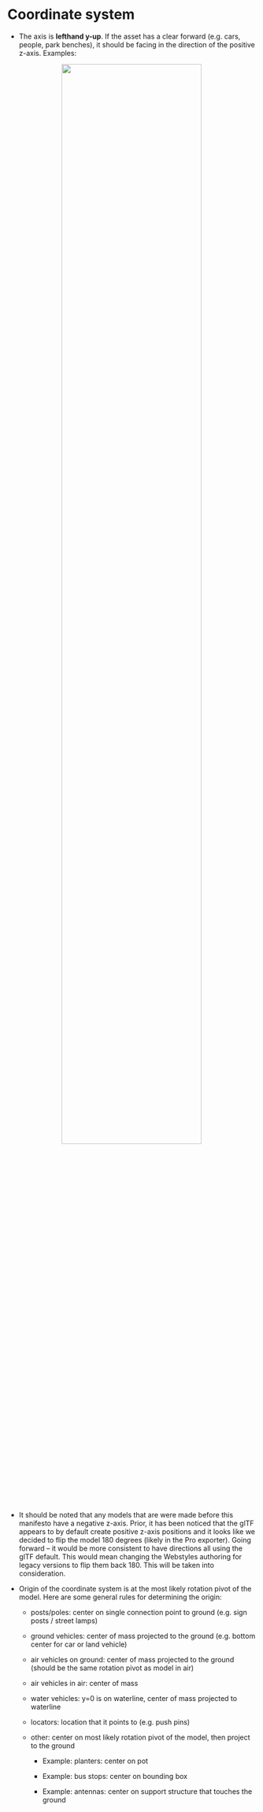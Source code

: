 # Coordinate system

- The axis is **lefthand y-up**. If the asset has a clear forward (e.g. cars, people, park
  benches), it should be facing in the direction of the positive z-axis.
  Examples:

<div style="text-align: center;">
  <img src="../../images/image11.jpg" style="width: 75%;" />
</div>

- It should be noted that any models that are were made before this
  manifesto have a negative z-axis. Prior, it has been noticed that the
  glTF appears to by default create positive z-axis positions and it
  looks like we decided to flip the model 180 degrees (likely in the Pro
  exporter). Going forward – it would be more consistent to have
  directions all using the glTF default. This would mean changing the
  Webstyles authoring for legacy versions to flip them back 180. This
  will be taken into consideration.

- Origin of the coordinate system is at the most likely rotation pivot
  of the model. Here are some general rules for determining the origin:

  - posts/poles: center on single connection point to ground (e.g. sign
  posts / street lamps)

  - ground vehicles: center of mass projected to the ground (e.g. bottom
  center for car or land vehicle)

  - air vehicles on ground: center of mass projected to the ground (should
  be the same rotation pivot as model in air)

  - air vehicles in air: center of mass

  - water vehicles: y=0 is on waterline, center of mass projected to
  waterline

  - locators: location that it points to (e.g. push pins)

  - other: center on most likely rotation pivot of the model, then project
    to the ground

      - Example: planters: center on pot

      - Example: bus stops: center on bounding box

      - Example: antennas: center on support structure that touches the ground
